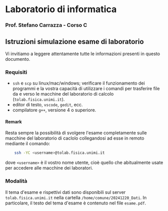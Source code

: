 # Laboratorio di informatica
### Prof. Stefano Carrazza - Corso C


## Istruzioni simulazione esame di laboratorio

Vi invitiamo a leggere attentamente tutte le informazioni presenti in questo documento.

### Requisiti

- `ssh` e `scp` su linux/mac/windows; verificare il funzionamento dei programmi e la vostra capacità di utilizzare i comandi per trasferire file da e verso le macchine del laboratorio di calcolo (`tolab.fisica.unimi.it`).
- editor di testo, `vscode`, `gedit`, ecc.
- compilatore `g++`, versione 4 o superiore.

#### Remark

Resta sempre la possibilità di svolgere l'esame completamente sulle macchine del laboratorio di caclolo collegandosi ad esse in remoto mediante il comando:
```bash
    ssh -YC <username>@tolab.fisica.unimi.it
```
dove `<username>` è il vostro nome utente, cioè quello che abitualmente usate per accedere alle macchine dei laboratori.

### Modalità

Il tema d'esame e rispettivi dati sono disponibili sul server `tolab.fisica.unimi.it` nella cartella `/home/comune/20241220_Dati`. In particolare, il testo del tema d'esame è contenuto nel file `esame.pdf`.
